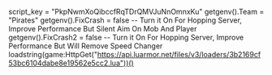 script_key = "PkpNwmXoQibccfRqTDrQMVJuNnOmnxKu"
getgenv().Team = "Pirates"
getgenv().FixCrash = false -- Turn it On For Hopping Server, Improve Performance But Silent Aim On Mob And Player
getgenv().FixCrash2 = false -- Turn it On For Hopping Server, Improve Performance But Will Remove Speed Changer
loadstring(game:HttpGet("https://api.luarmor.net/files/v3/loaders/3b2169cf53bc6104dabe8e19562e5cc2.lua"))()
